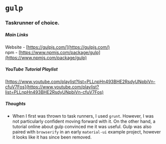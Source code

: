 # `gulp`

### Taskrunner of choice.

##### Main Links
Website - [https://gulpjs.com/](https://gulpjs.com/)  
npm - [https://www.npmjs.com/package/gulp](https://www.npmjs.com/package/gulp)

##### YouTube Tutorial Playlist
[https://www.youtube.com/playlist?list=PLLnpHn493BHE2RsdyUNpbiVn-cfuV7Fos](https://www.youtube.com/playlist?list=PLLnpHn493BHE2RsdyUNpbiVn-cfuV7Fos)

##### Thoughts
- When I first was thrown to task runners, I used `grunt`.  However, I was not particularly confident moving forward with it.  On the other hand, a tutorial online about gulp convinced me it was useful.  Gulp was also paired with `browserify` in an early `material-ui` example project, however it looks like it has since been removed.
